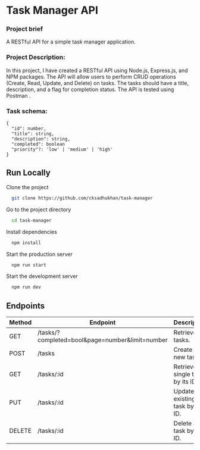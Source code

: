 
# Task Manager API

### Project brief

A RESTful API for a simple task manager application.

### Project Description:

In this project, I have created a RESTful API using Node.js, Express.js, and NPM packages. The API will allow users to perform CRUD operations (Create, Read, Update, and Delete) on tasks. The tasks should have a title, description, and a flag for completion status. The API is tested using Postman .

### Task schema:

```
{
  "id": number,
  "title": string,
  "description": string,
  "completed": boolean
  "priority"?: 'low' | 'medium' | 'high' 
}
```


## Run Locally

Clone the project

```bash
  git clone https://github.com/cksadhukhan/task-manager
```

Go to the project directory

```bash
  cd task-manager
```

Install dependencies

```bash
  npm install
```

Start the production server

```bash
  npm run start
```

Start the development server

```bash
  npm run dev
```


    
## Endpoints

| Method | Endpoint                               | Description                        |
|--------|----------------------------------------|------------------------------------|
| GET    | /tasks/?completed=bool&page=number&limit=number | Retrieve all tasks.                |
| POST   | /tasks                                 | Create a new task.                 |
| GET    | /tasks/:id                             | Retrieve a single task by its ID.  |
| PUT    | /tasks/:id                             | Update an existing task by its ID. |
| DELETE | /tasks/:id                             | Delete a task by its ID.           |
